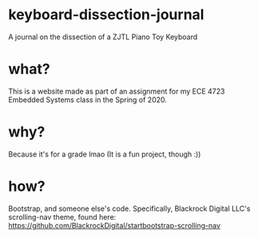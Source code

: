 # keyboard-dissection-journal
A journal on the dissection of a ZJTL Piano Toy Keyboard

# what?
This is a website made as part of an assignment for my ECE 4723 Embedded Systems class in the Spring of 2020.

# why?
Because it's for a grade lmao (It is a fun project, though :))

# how?
Bootstrap, and someone else's code. Specifically, Blackrock Digital LLC's scrolling-nav theme, found here:
https://github.com/BlackrockDigital/startbootstrap-scrolling-nav